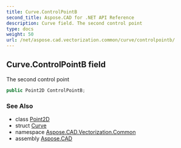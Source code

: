 ```yaml
---
title: Curve.ControlPointB
second_title: Aspose.CAD for .NET API Reference
description: Curve field. The second control point
type: docs
weight: 50
url: /net/aspose.cad.vectorization.common/curve/controlpointb/
---
```

## Curve.ControlPointB field

The second control point

```csharp
public Point2D ControlPointB;
```

### See Also

* class [Point2D](../../point2d/)
* struct [Curve](../)
* namespace [Aspose.CAD.Vectorization.Common](../../curve/)
* assembly [Aspose.CAD](../../../)


